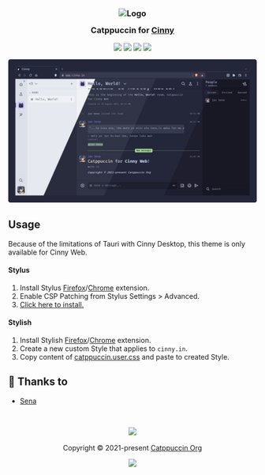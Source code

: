 <h3 align="center">
  <img src="https://raw.githubusercontent.com/catppuccin/catppuccin/main/assets/logos/exports/1544x1544_circle.png" width="100" alt="Logo" /><br/>
  <img src="https://raw.githubusercontent.com/catppuccin/catppuccin/main/assets/misc/transparent.png" height="30" width="0px" />
  Catppuccin for <a href="https://github.com/cinnyapp/cinny">Cinny</a>
  <img src="https://raw.githubusercontent.com/catppuccin/catppuccin/main/assets/misc/transparent.png" height="30" width="0px" />
</h3>

<p align="center">
  <a href="https://github.com/catppuccin/cinny/stargazers"><img src="https://img.shields.io/github/stars/catppuccin/cinny?colorA=363a4f&colorB=b7bdf8&style=for-the-badge" /></a>
  <a href="https://github.com/catppuccin/cinny/issues"><img src="https://img.shields.io/github/issues/catppuccin/cinny?colorA=363a4f&colorB=f5a97f&style=for-the-badge" /></a>
  <a href="https://github.com/catppuccin/cinny/contributors"><img src="https://img.shields.io/github/contributors/catppuccin/cinny?colorA=363a4f&colorB=a6da95&style=for-the-badge" /></a>
  <a href="https://raw.githubusercontent.com/catppuccin/cinny/main/catppuccin.user.css"><img src="https://img.shields.io/badge/stylus-install-cba6f7?colorA=363a4f&style=for-the-badge" /></a>
</p>

<p align="center">
  <img src="assets/screenshot.png" />
</p>

## Usage

Because of the limitations of Tauri with Cinny Desktop, this theme is only available for Cinny Web.

#### Stylus
1. Install Stylus [Firefox](https://addons.mozilla.org/en-GB/firefox/addon/styl-us/)/[Chrome](https://chrome.google.com/webstore/detail/stylus/clngdbkpkpeebahjckkjfobafhncgmne) extension.
2. Enable CSP Patching from Stylus Settings > Advanced.
3. [Click here to install.](https://github.com/catppuccin/cinny/raw/main/catppuccin.user.css)

#### Stylish
1. Install Stylish [Firefox](https://addons.mozilla.org/en-GB/firefox/addon/stylish/)/[Chrome](https://chrome.google.com/webstore/detail/stylish-custom-themes-for/fjnbnpbmkenffdnngjfgmeleoegfcffe) extension.
2. Create a new custom Style that applies to `cinny.in`.
3. Copy content of [catppuccin.user.css](catppuccin.user.css) and paste to created Style.

## 💝 Thanks to

- [Sena](https://github.com/jn-sena)

&nbsp;

<p align="center">
  <img src="https://raw.githubusercontent.com/catppuccin/catppuccin/main/assets/footers/gray0_ctp_on_line.svg?sanitize=true" />
</p>

<p align="center">
  Copyright &copy; 2021-present <a href="https://github.com/catppuccin" target="_blank">Catppuccin Org</a>
</p>

<p align="center">
  <a href="https://github.com/catppuccin/catppuccin/blob/main/LICENSE"><img src="https://img.shields.io/static/v1.svg?style=for-the-badge&label=License&message=MIT&logoColor=d9e0ee&colorA=363a4f&colorB=b7bdf8" /></a>
</p>
